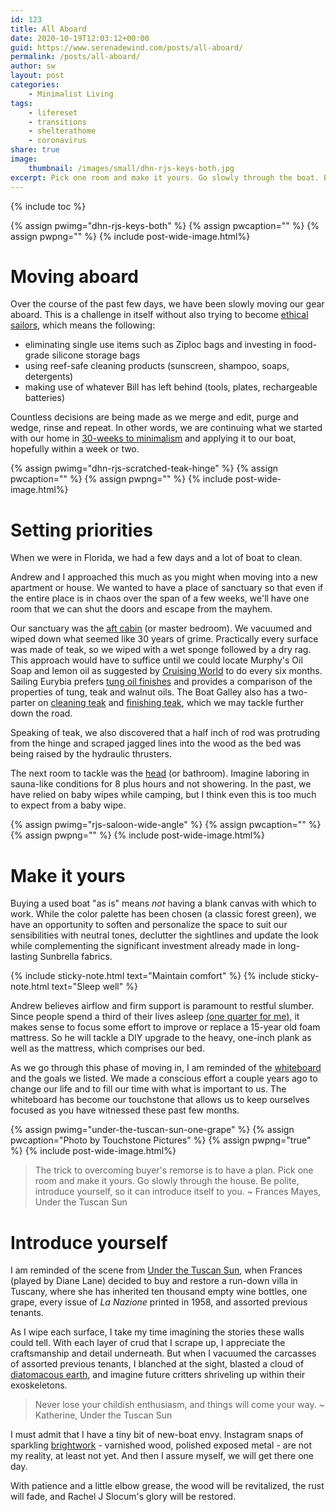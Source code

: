 ```yaml
---
id: 123
title: All Aboard
date: 2020-10-19T12:03:12+00:00
guid: https://www.serenadewind.com/posts/all-aboard/
permalink: /posts/all-aboard/
author: sw
layout: post
categories:
    - Minimalist Living
tags:
    - lifereset
    - transitions
    - shelterathome
    - coronavirus
share: true
image:
    thumbnail: /images/small/dhn-rjs-keys-both.jpg 
excerpt: Pick one room and make it yours. Go slowly through the boat. Be polite, introduce yourself, so she can introduce herself to you. 
---
```

{% include toc %}

{% assign pwimg="dhn-rjs-keys-both" %}
{% assign pwcaption="" %}
{% assign pwpng="" %}
{% include post-wide-image.html%}

# Moving aboard 

Over the course of the past few days, we have been slowly moving our gear aboard. This is a challenge in itself without also trying to become [ethical sailors](/posts/ethical-sailing/), which means the following:

 - eliminating single use items such as Ziploc bags and investing in food-grade silicone storage bags
 - using reef-safe cleaning products (sunscreen, shampoo, soaps, detergents)
 - making use of whatever Bill has left behind (tools, plates, rechargeable batteries)

Countless decisions are being made as we merge and edit, purge and wedge, rinse and repeat. In other words, we are continuing what we started with our home in [30-weeks to minimalism](/posts/30-weeks-to-minimalism/) and applying it to our boat, hopefully within a week or two. 

{% assign pwimg="dhn-rjs-scratched-teak-hinge" %}
{% assign pwcaption="" %}
{% assign pwpng="" %}
{% include post-wide-image.html%}

# Setting priorities

When we were in Florida, we had a few days and a lot of boat to clean. 

Andrew and I approached this much as you might when moving into a new apartment or house. We wanted to have a place of sanctuary so that even if the entire place is in chaos over the span of a few weeks, we'll have one room that we can shut the doors and escape from the mayhem. 

Our sanctuary was the [aft cabin](/posts/packing-light/) (or master bedroom). We vacuumed and wiped down what seemed like 30 years of grime. Practically every surface was made of teak, so we wiped with a wet sponge followed by a dry rag. This approach would have to suffice until we could locate Murphy's Oil Soap and lemon oil as suggested by [Cruising World](https://www.cruisingworld.com/how/cleaning-interior-teak/) to do every six months. Sailing Eurybia prefers [tung oil finishes](https://sailingeurybia.com/finishing-touches-oil-finishes/) and provides a comparison of the properties of tung, teak and walnut oils. The Boat Galley also has a two-parter on [cleaning teak](https://theboatgalley.com/boat-renovation-cleaning-teak/) and [finishing teak](https://theboatgalley.com/boat-renovation-applying-teak-guard/), which we may tackle further down the road. 

Speaking of teak, we also discovered that a half inch of rod was protruding from the hinge and scraped jagged lines into the wood as the bed was being raised by the hydraulic thrusters.

The next room to tackle was the [head](/posts/boat-head/) (or bathroom). Imagine laboring in sauna-like conditions for 8 plus hours and not showering. In the past, we have relied on baby wipes while camping, but I think even this is too much to expect from a baby wipe. 

{% assign pwimg="rjs-saloon-wide-angle" %}
{% assign pwcaption="" %}
{% assign pwpng="" %}
{% include post-wide-image.html%}

# Make it yours

Buying a used boat "as is" means *not* having a blank canvas with which to work. While the color palette has been chosen (a classic forest green), we have an opportunity to soften and personalize the space to suit our sensibilities with neutral tones, declutter the sightlines and update the look while complementing the significant investment already made in long-lasting Sunbrella fabrics. 

{% include sticky-note.html text="Maintain comfort" %}
{% include sticky-note.html text="Sleep well" %}

Andrew believes airflow and firm support is paramount to restful slumber. Since people spend a third of their lives asleep [(one quarter for me)](/posts/support-local/), it makes sense to focus some effort to improve or replace a 15-year old foam mattress. So he will tackle a DIY upgrade to the heavy, one-inch plank as well as the mattress, which comprises our bed. 

As we go through this phase of moving in, I am reminded of the [whiteboard](/posts/time-to-go-to-the-whiteboard/) and the goals we listed. We made a conscious effort a couple years ago to change our life and to fill our time with what is important to us. The whiteboard has become our touchstone that allows us to keep ourselves focused as you have witnessed these past few months. 

{% assign pwimg="under-the-tuscan-sun-one-grape" %}
{% assign pwcaption="Photo by Touchstone Pictures" %}
{% assign pwpng="true" %}
{% include post-wide-image.html%}

> The trick to overcoming buyer's remorse is to have a plan. Pick one room and make it yours. Go slowly through the house. Be polite, introduce yourself, so it can introduce itself to you. ~ Frances Mayes, Under the Tuscan Sun

# Introduce yourself

I am reminded of the scene from [Under the Tuscan Sun](http://www.script-o-rama.com/movie_scripts/u/under-the-tuscan-sun-script-transcript.html), when Frances (played by Diane Lane) decided to buy and restore a run-down villa in Tuscany, where she has inherited ten thousand empty wine bottles, one grape, every issue of *La Nazione* printed in 1958, and assorted previous tenants. 

As I wipe each surface, I take my time imagining the stories these walls could tell. With each layer of crud that I scrape up, I appreciate the craftsmanship and detail underneath. But when I vacuumed the carcasses of assorted previous tenants, I blanched at the sight, blasted a cloud of [diatomacous earth](http://npic.orst.edu/factsheets/degen.html), and imagine future critters shriveling up within their exoskeletons. 

> Never lose your childish enthusiasm, and things will come your way. ~ Katherine, Under the Tuscan Sun

I must admit that I have a tiny bit of new-boat envy. Instagram snaps of sparkling [brightwork](https://en.wikipedia.org/wiki/Brightwork) - varnished wood, polished exposed metal - are not my reality, at least not yet. And then I assure myself, we will get there one day. 

With patience and a little elbow grease, the wood will be revitalized, the rust will fade, and Rachel J Slocum's glory will be restored.
